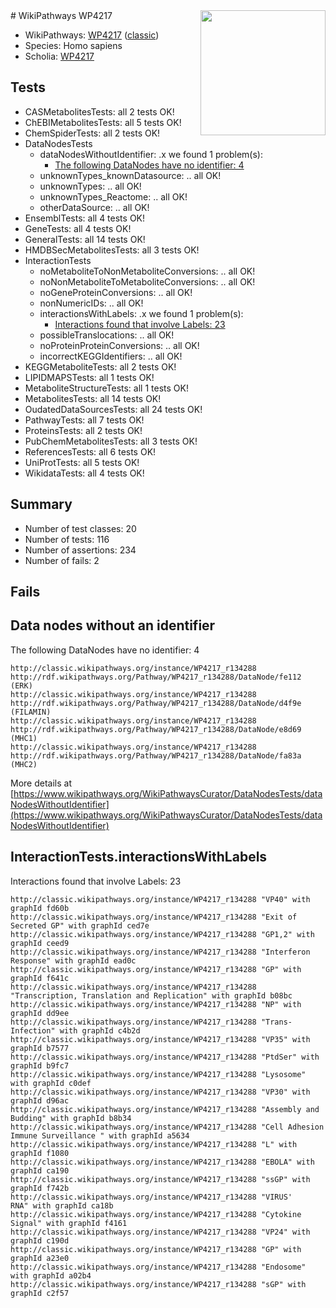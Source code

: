 <img style="float: right; width: 200px" src="https://upload.wikimedia.org/wikipedia/commons/thumb/8/83/Wplogo_with_text_500.png/640px-Wplogo_with_text_500.png" />
# WikiPathways WP4217

* WikiPathways: [WP4217](https://wikipathways.org/pathways/WP4217) ([classic](https://classic.wikipathways.org/instance/WP4217))
* Species: Homo sapiens
* Scholia: [WP4217](https://scholia.toolforge.org/wikipathways/WP4217)
## Tests
* CASMetabolitesTests: all 2 tests OK!
* ChEBIMetabolitesTests: all 5 tests OK!
* ChemSpiderTests: all 2 tests OK!
* DataNodesTests
    * dataNodesWithoutIdentifier: .x we found 1 problem(s):
        * [The following DataNodes have no identifier: 4](#d2d32fa3)
    * unknownTypes_knownDatasource: .. all OK!
    * unknownTypes: .. all OK!
    * unknownTypes_Reactome: .. all OK!
    * otherDataSource: .. all OK!
* EnsemblTests: all 4 tests OK!
* GeneTests: all 4 tests OK!
* GeneralTests: all 14 tests OK!
* HMDBSecMetabolitesTests: all 3 tests OK!
* InteractionTests
    * noMetaboliteToNonMetaboliteConversions: .. all OK!
    * noNonMetaboliteToMetaboliteConversions: .. all OK!
    * noGeneProteinConversions: .. all OK!
    * nonNumericIDs: .. all OK!
    * interactionsWithLabels: .x we found 1 problem(s):
        * [Interactions found that involve Labels: 23](#fe97a8da)
    * possibleTranslocations: .. all OK!
    * noProteinProteinConversions: .. all OK!
    * incorrectKEGGIdentifiers: .. all OK!
* KEGGMetaboliteTests: all 2 tests OK!
* LIPIDMAPSTests: all 1 tests OK!
* MetaboliteStructureTests: all 1 tests OK!
* MetabolitesTests: all 14 tests OK!
* OudatedDataSourcesTests: all 24 tests OK!
* PathwayTests: all 7 tests OK!
* ProteinsTests: all 2 tests OK!
* PubChemMetabolitesTests: all 3 tests OK!
* ReferencesTests: all 6 tests OK!
* UniProtTests: all 5 tests OK!
* WikidataTests: all 4 tests OK!


## Summary

* Number of test classes: 20
* Number of tests: 116
* Number of assertions: 234
* Number of fails: 2

## Fails

<a name="d2d32fa3" />

## Data nodes without an identifier

The following DataNodes have no identifier: 4
```
http://classic.wikipathways.org/instance/WP4217_r134288 http://rdf.wikipathways.org/Pathway/WP4217_r134288/DataNode/fe112 (ERK)
http://classic.wikipathways.org/instance/WP4217_r134288 http://rdf.wikipathways.org/Pathway/WP4217_r134288/DataNode/d4f9e (FILAMIN)
http://classic.wikipathways.org/instance/WP4217_r134288 http://rdf.wikipathways.org/Pathway/WP4217_r134288/DataNode/e8d69 (MHC1)
http://classic.wikipathways.org/instance/WP4217_r134288 http://rdf.wikipathways.org/Pathway/WP4217_r134288/DataNode/fa83a (MHC2)
```

More details at [https://www.wikipathways.org/WikiPathwaysCurator/DataNodesTests/dataNodesWithoutIdentifier](https://www.wikipathways.org/WikiPathwaysCurator/DataNodesTests/dataNodesWithoutIdentifier)

<a name="fe97a8da" />

## InteractionTests.interactionsWithLabels

Interactions found that involve Labels: 23
```
http://classic.wikipathways.org/instance/WP4217_r134288 "VP40" with graphId fd60b
http://classic.wikipathways.org/instance/WP4217_r134288 "Exit of Secreted GP" with graphId ced7e
http://classic.wikipathways.org/instance/WP4217_r134288 "GP1,2" with graphId ceed9
http://classic.wikipathways.org/instance/WP4217_r134288 "Interferon Response" with graphId ead0c
http://classic.wikipathways.org/instance/WP4217_r134288 "GP" with graphId f641c
http://classic.wikipathways.org/instance/WP4217_r134288 "Transcription, Translation and Replication" with graphId b08bc
http://classic.wikipathways.org/instance/WP4217_r134288 "NP" with graphId dd9ee
http://classic.wikipathways.org/instance/WP4217_r134288 "Trans-Infection" with graphId c4b2d
http://classic.wikipathways.org/instance/WP4217_r134288 "VP35" with graphId b7577
http://classic.wikipathways.org/instance/WP4217_r134288 "PtdSer" with graphId b9fc7
http://classic.wikipathways.org/instance/WP4217_r134288 "Lysosome" with graphId c0def
http://classic.wikipathways.org/instance/WP4217_r134288 "VP30" with graphId d96ac
http://classic.wikipathways.org/instance/WP4217_r134288 "Assembly and Budding" with graphId b8b34
http://classic.wikipathways.org/instance/WP4217_r134288 "Cell Adhesion
Immune Surveillance " with graphId a5634
http://classic.wikipathways.org/instance/WP4217_r134288 "L" with graphId f1080
http://classic.wikipathways.org/instance/WP4217_r134288 "EBOLA" with graphId ca190
http://classic.wikipathways.org/instance/WP4217_r134288 "ssGP" with graphId f742b
http://classic.wikipathways.org/instance/WP4217_r134288 "VIRUS'
RNA" with graphId ca18b
http://classic.wikipathways.org/instance/WP4217_r134288 "Cytokine Signal" with graphId f4161
http://classic.wikipathways.org/instance/WP4217_r134288 "VP24" with graphId c190d
http://classic.wikipathways.org/instance/WP4217_r134288 "GP" with graphId a23e0
http://classic.wikipathways.org/instance/WP4217_r134288 "Endosome" with graphId a02b4
http://classic.wikipathways.org/instance/WP4217_r134288 "sGP" with graphId c2f57
```

